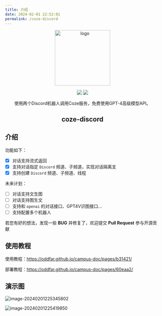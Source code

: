 ```yaml
---
title: 介绍
date: 2024-02-01 22:52:01
permalink: /coze-discord
---
```

<p align="center"><a href="https://oddfar.com/" target="_blank" rel="noopener noreferrer"><img width="180" src="https://note.oddfar.com/img/web.png" alt="logo"></a></p>

<p align="center">
  <a href="https://github.com/oddfar/coze-discord/stargazers"><img src="https://img.shields.io/github/stars/oddfar/coze-discord.svg"></a>
	<a href="https://github.com/oddfar/coze-discord/blob/master/LICENSE"><img src="https://img.shields.io/github/license/oddfar/coze-discord.svg"></a>
</p>



<p align="center">使用两个Discord机器人调用Coze服务，免费使用GPT-4高级模型API。</p>

<h2 align="center">coze-discord</h2>

## 介绍

功能如下：

- [x] 对话支持流式返回
- [x] 支持对话指定 `Discord` 频道、子频道，实现对话隔离支
- [x] 支持创建 `Discord` 频道、子频道、线程

未来计划：

- [ ] 对话支持文生图
- [ ] 对话支持图生文
- [ ] 支持和 `openai` 的对话接口、GPT4V识图接口...
- [ ] 支持配置多个机器人

若您有好的想法，发现一些 **BUG** 并修复了，欢迎提交 **Pull Request** 参与开源贡献

## 使用教程

使用教程：<https://oddfar.github.io/campus-doc/pages/b31421/>

部署教程：<https://oddfar.github.io/campus-doc/pages/60eaa2/>



## 演示图

![image-20240201225345802](https://gcore.jsdelivr.net/gh/oddfar/static/discord/01.介绍.assets/image-20240201225345802.png)



![image-20240201225419850](https://gcore.jsdelivr.net/gh/oddfar/static/discord/01.介绍.assets/image-20240201225419850.png)